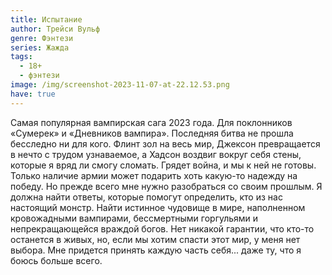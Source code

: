 ```yaml
---
title: Испытание
author: Трейси Вульф
genre: Фэнтези
series: Жажда
tags:
  - 18+
  - фэнтези
image: /img/screenshot-2023-11-07-at-22.12.53.png
have: true
---
```

Самая популярная вампирская сага 2023 года. Для поклонников «Сумерек» и «Дневников вампира».   Последняя битва не прошла бесследно ни для кого. Флинт зол на весь мир, Джексон превращается в нечто с трудом узнаваемое, а Хадсон воздвиг вокруг себя стены, которые я вряд ли смогу сломать. Грядет война, и мы к ней не готовы. Только наличие армии может подарить хоть какую-то надежду на победу. Но прежде всего мне нужно разобраться со своим прошлым. Я должна найти ответы, которые помогут определить, кто из нас настоящий монстр. Найти истинное чудовище в мире, наполненном кровожадными вампирами, бессмертными горгульями и непрекращающейся враждой богов. Нет никакой гарантии, что кто-то останется в живых, но, если мы хотим спасти этот мир, у меня нет выбора. Мне придется принять каждую часть себя... даже ту, что я боюсь больше всего.